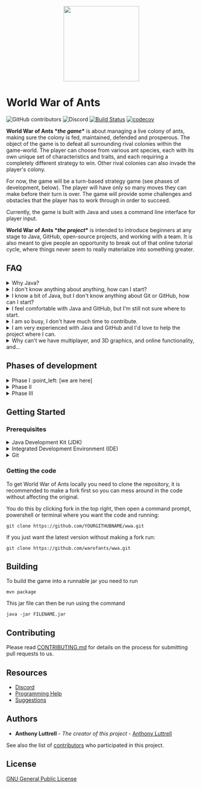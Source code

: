 <p align="center">
<img src="https://i.imgur.com/Hz0yupe.png" width="200">
</p>

# World War of Ants
![GitHub contributors](https://img.shields.io/github/contributors/warofants/wwa)
![Discord](https://img.shields.io/discord/610183667905462306)
[![Build Status](https://travis-ci.org/warofants/wwa.svg?branch=master)](https://travis-ci.org/warofants/wwa)
[![codecov](https://codecov.io/gh/warofants/wwa/branch/master/graph/badge.svg)](https://codecov.io/gh/warofants/wwa)

__World War of Ants \**the game*\*__ is about managing a live colony of ants, making sure the colony is fed, maintained, defended and prosperous. The object of the game is to defeat all surrounding rival colonies within the game-world. The player can choose from various ant species, each with its own unique set of characteristics and traits, and each requiring a completely different strategy to win. Other rival colonies can also invade the player's colony.

For now, the game will be a turn-based strategy game (see phases of development, below). The player will have only so many moves they can make before their turn is over. The game will provide some challenges and obstacles that the player has to work through in order to succeed.

Currently, the game is built with Java and uses a command line interface for player input.

__World War of Ants \**the project*\*__ is intended to introduce beginners at any stage to Java, GitHub, open-source projects, and working with a team. It is also meant to give people an opportunity to break out of that online tutorial cycle, where things never seem to really materialize into something greater.

## FAQ

<details>
  <summary>Why Java?</summary>
<p>

> While this may be heavily debatable, Java is generally a common "first language" for many programmers.

</p>
</details>

<details>
  <summary>I don't know anything about anything, how can I start?</summary>
<p>

> For now, I highly recommend you get started with [this MOOC](http://moocfi.github.io/courses/2013/programming-part-1/) (Massive Open Online Course). It's free, and offers some great tutorials with an automated pass/fail system. Once you complete the first two weeks of the program (it shouldn't take two full weeks), head over to the [Issues tab on GitHub](https://github.com/warofants/wwa/issues) and look for anything labeled as <a href="https://github.com/warofants/wwa/issues?q=is%3Aissue+is%3Aopen+label%3Abeginner-friendly" alt="beginner-friendly"><img src="https://i.imgur.com/OhdcyCC.png" height="18"></a>

</p>
</details>

<details>
  <summary>I know a bit of Java, but I don't know anything about Git or GitHub, how can I start?</summary>
<p>

> Git and GitHub are not the most intuitive tools to learn. For now, I highly recommend you start with this YouTube video series:
>
> <a href="http://www.youtube.com/watch?feature=player_embedded&v=BCQHnlnPusY
" target="_blank"><img src="http://img.youtube.com/vi/BCQHnlnPusY/0.jpg"
alt="IMAGE ALT TEXT HERE" width="240" height="180" border="10" /></a>

</p>
</details>

<details>
  <summary>I feel comfortable with Java and GitHub, but I'm still not sure where to start.</summary>
<p>

> The [wiki home page](https://github.com/warofants/wwa/wiki) is a good place to start. From there, familiarize yourself with the [source code management doc](https://github.com/warofants/wwa/wiki/GitHub-Source-Code-Management). Once you're ready to contribute code, head over to the [issues page](https://github.com/warofants/wwa/issues) and find something there that you want to work on. Most issues are associated with a [project](https://github.com/warofants/wwa/projects), where you will find a list of mentors for each project. The mentors are a group of developers who have more experience and are willing to lend a helping hand if you need it.

</p>
</details>

<details>
  <summary>I am so busy, I don't have much time to contribute.</summary>
<p>

> Totally fine! Contribute as much or as little as you want. This project is intended to be low stress, low pressure. Come and go as much as you would like.

</p>
</details>

<details>
  <summary>I am very experienced with Java and GitHub and I'd love to help the project where I can.</summary>
<p>

> We are always looking for more experienced programmers to help out as a mentor, code reviewer, or even a project manager. You can DM me on Discord (stranger#4525) or <a href="mailto:anthonyluttrell@gmail.com">email me</a>

</p>
</details>

<details>
  <summary>Why can't we have multiplayer, and 3D graphics, and online functionality, and...</summary>
<p>

> Woah there cowboy! Those are all really great goals, but for now, the focus is keeping things simple and approachable for aspiring programmers of all experience levels.

</p>
</details>


## Phases of development

<details>
  <summary>Phase I :point_left: [we are here]</summary>

* Build the MVP, UML and GitHub layout for the project's foundation
* Develop a very basic console-based game in Java
* Add additional features or enhancements 

</details>

<details>
  <summary>Phase II</summary>

* Develop a basic top-down 2D game with roguelike stylizing and design traits
* Create new beginner-friendly mini-games within the main game
* Build development tools to automate some processes

</details>

<details>
  <summary>Phase III</summary>

* Expand upon existing 2D game
* Possibly integrate 3D graphics into existing scenes
* Look into multiplayer possibilities 

</details>

## Getting Started

### Prerequisites

<details>
  <summary>Java Development Kit (JDK)</summary>
<p>

First, you'll need to install the Java Development Kit (JDK). Considering compatibility and other issues, it was decided that OpenJDK 8 would be used to develop this project.

We recommend getting OpenJDK from [AdoptOpenJDK](https://adoptopenjdk.net/), select OpenJDK 8 and choose HotSpot as the JVM.

If you do not want to use that you can also use [Redhat's openJDK](https://developers.redhat.com/products/openjdk/download).

Since OpenJDK 11 is (mostly) backwards compatible with java 8 you can also use that, which is the jdk shipped with Intellij IDEA (This means that if you plan on using Intellij IDEA you can skip this step).

</p>
</details>

<details>
  <summary>Integrated Development Environment (IDE)</summary>
<p>

You'll also need to install an Integrated Development Environment (IDE) to make your own life easier. There are several good options to choose from, so feel free to pick one. A few options below:

 + Visual Studio Code (code-oss)
 + Eclipse
 + NetBeans
 + IntelliJ Community IDEA

We recommend using [IntelliJ](https://www.jetbrains.com/idea/), as it is easy to install and contains tutorials for its interface. It also gives you the option to download plugins, some of which may be useful to you. Its most recent version include OpenJDK 11, making step one optional.

</p>
</details>

<details>
  <summary>Git</summary>
<p>

You'll also need to install git on your computer. You can find it for your particular Operating System by following [this link](https://git-scm.com/downloads)

Anyone is welcome to contribute. Feel free to fork this repository, and make a Pull Request when you've got something working. Contact [anthonyLuttrell](https://github.com/anthonyLuttrell) if you'd like to request additional permissions.

</p>
</details>

### Getting the code

To get World War of Ants locally you need to clone the repository, it is recommended to make a fork first so you can mess around in the code without affecting the original.

You do this by clicking fork in the top right, then open a command prompt, powershell or terminal where you want the code and running:
```
git clone https://github.com/YOURGITHUBNAME/wwa.git
```

If you just want the latest version without making a fork run:
```
git clone https://github.com/warofants/wwa.git
```

## Building

To build the game into a runnable jar you need to run
```
mvn package
```

This jar file can then be run using the command
```
java -jar FILENAME.jar
```

## Contributing

Please read [CONTRIBUTING.md](CONTRIBUTING.md) for details on the process for submitting pull requests to us.

## Resources
+ [Discord](https://discordapp.com/invite/NACP6WZ)
+ [Programming Help](https://docs.google.com/document/d/1p5i64NT7B5y-CNH9MyeQT5jwRByZ2o8yJnSnykOSJNQ/edit)
+ [Suggestions](https://docs.google.com/document/d/1yr9REhs6ev9SFzBuuHrqM-ivjuUrOdPJwc0rheYKv28/edit)

## Authors

* **Anthony Luttrell** - *The creator of this project* - [Anthony Luttrell](https://github.com/anthonyLuttrell)

See also the list of [contributors](https://github.com/warofants/wwa/contributors) who participated in this project.

## License

[GNU General Public License](https://www.gnu.org/licenses/gpl-3.0.en.html)
